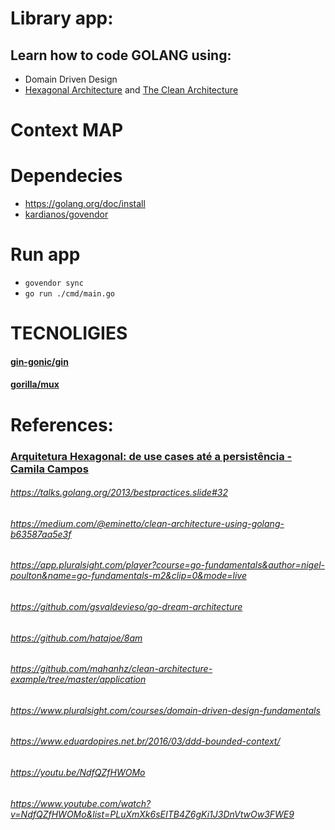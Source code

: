 # Library app:
## Learn how to code GOLANG using: 
* Domain Driven Design
* [Hexagonal Architecture](https://fideloper.com/hexagonal-architecture)
 and [The Clean Architecture](http://blog.cleancoder.com/uncle-bob/2012/08/13/the-clean-architecture.html)


# Context MAP

# Dependecies
* https://golang.org/doc/install
* [kardianos/govendor](https://github.com/kardianos/govendor)


# Run app
* `govendor sync`
* `go run ./cmd/main.go`

# TECNOLIGIES
#### [gin-gonic/gin](https://gin-gonic.github.io/gin/)
#### [gorilla/mux](https://github.com/gorilla/mux)



# References:
### [Arquitetura Hexagonal: de use cases até a persistência - Camila Campos](https://www.youtube.com/watch?v=jEhL0B70xME)


###### https://talks.golang.org/2013/bestpractices.slide#32
###### https://medium.com/@eminetto/clean-architecture-using-golang-b63587aa5e3f
###### https://app.pluralsight.com/player?course=go-fundamentals&author=nigel-poulton&name=go-fundamentals-m2&clip=0&mode=live
###### https://github.com/gsvaldevieso/go-dream-architecture
###### https://github.com/hatajoe/8am
###### https://github.com/mahanhz/clean-architecture-example/tree/master/application
###### https://www.pluralsight.com/courses/domain-driven-design-fundamentals
###### https://www.eduardopires.net.br/2016/03/ddd-bounded-context/
###### https://youtu.be/NdfQZfHWOMo
###### https://www.youtube.com/watch?v=NdfQZfHWOMo&list=PLuXmXk6sEITB4Z6gKi1J3DnVtwOw3FWE9
